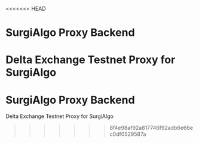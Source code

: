 <<<<<<< HEAD
# SurgiAlgo Proxy Backend
Delta Exchange Testnet Proxy for SurgiAlgo
=======
# SurgiAlgo Proxy Backend
Delta Exchange Testnet Proxy for SurgiAlgo
>>>>>>> 8f4e98af92a817746f92adb6e66ec0df0529587a
